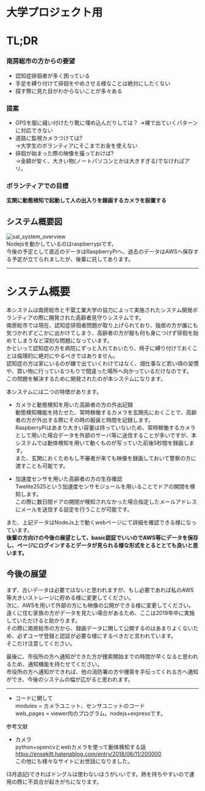# 大学プロジェクト用
# TL;DR  
### 南房総市の方からの要望  
* 認知症徘徊者が多く困っている  
* 手足を縛り付けて徘徊をやめさせる様なことは絶対にしたくない  
* 探す際に見た目がわからないことが多々ある  

### 提案  
* GPSを服に縫い付けたり靴に埋め込んだりしては？
  ->裸で出ていくパターンに対応できない  
* 道路に監視カメラつけては?  
  ->大学生のボランティアにそこまでお金を使えない  
* 徘徊が始まった際の映像を撮っておけば?  
  ->金額が安く、大きい物(ノートパソコンとかは大きすぎる)でなければアリ。  

### ボランティアでの目標  
**玄関に動態検知で起動して人の出入りを録画するカメラを設置する**  


## システム概要図  
![sal_system_overview](https://user-images.githubusercontent.com/35915885/83359919-66123280-a3b8-11ea-81f5-98a858e20511.png)  
Nodejsを動かしているのはraspberrypiです。  
今後の予定として直近のデータはRaspberryPiへ、過去のデータはAWSへ保存する予定が立てられましたが、後輩に託してあります。

***

# システム概要  
本システムは南房総市と千葉工業大学の協力によって実施されたシステム開発ボランティアの際に開発された高齢者見守りシステムです。  
南房総市では現在、認知症徘徊者問題が取り上げられており、独居の方が誰にも気づかれずどこかに出かけてしまう、高齢者の方が服も何も身につけず徘徊を始めてしまうなど深刻な問題になっています。  
かといって認知症の方を病院にずっと入れておいたり、椅子に縛り付けておくことは倫理的に絶対にやるべきではありません。  
認知症の方は家にいるのが嫌で出ていくわけではなく、畑仕事など若い頃の習慣や、買い物に行っているつもりで間違った場所へ向かっているだけなのです。  
この問題を解決するために開発されたのが本システムになります。  

本システムには二つの特徴があります。  
* カメラと動態検知を用いた高齢者の方の外出記録  
動態検知機能を持たせた、常時稼働するカメラを玄関先におくことで、高齢者の方が外出する際にその時の服装と時間を記録します。  
RaspberryPiはあまり大きい容量は持っていないため、常時稼働するカメラとして用いた場合データを外部のサーバ等に送信することが多いですが、本システムでは動体検知を用いて動くものが写っていた前後5秒間を録画します。  
また、玄関におくためもし不審者が来ても映像を録画しておいて警察の方に渡すことも可能です。  

* 加速度センサを用いた高齢者の方の生存確認  
Twelite2525という加速度センサモジュールを用いることでドアの開閉を検知します。  
この際に数日間ドアの開閉が検知されなかった場合指定したメールアドレスにメールを送信する設定を行うことが可能です。  

また、上記データはNodeJs上で動くwebページにて詳細を確認できる様になっています。  
**後輩の方向けの今後の展望として、basic認証でいいのでAWS等にデータを保存し、ページにログインするとデータが見られる様な形式をとるととても良いと思います。**  


## 今後の展望  
まず、古いデータは必要ではないと思われますが、もし必要であれば私のAWS等大きいストレージに貯める様に変更してください。  
次に、AWSを用いて外部の方にも映像の公開ができる様に変更してください。  
遠くに住む家族の方がデータを見たい場合があるため、ここは2019年中に実施していただけると助かります。  
その際に南房総市の方から、録画データに関して公開するのはあまりよくないため、必ずユーザ登録と認証が必要な様にするべきだと言われています。  
そこだけ注意してください。  

最後に、市役所の方へ通知ができた方が捜索開始までの時間が早くなると思われるため、通知機能を持たせてください。  
市役所の方へ通知ができれば、他の消防署の方や捜索を手伝ってくれる方へ通知ができ、今後のシステムの幅が広がると思われます。  

***  

* コードに関して  
modules = カメラユニット、センサユニットのコード  
web_pages = viewer内のプログラム。nodejs+expressです。  

参考文献  
* カメラ  
python+opencvとwebカメラを使って動体検知する話
https://ensekitt.hatenablog.com/entry/2018/06/11/200000  
この他にも様々なサイトにお世話になりました。  

(3月追記)できればドングルは使わないほうがいいです。熱を持ちやすいので運用の際に不具合が起きがちになります。
